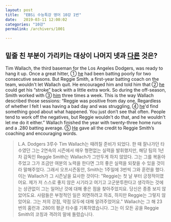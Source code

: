 ```yaml
---
layout: post
title:  "EBSi 수능특강 영어 10강 1번"
date:   2019-03-11 12:00:02
categories: "10강"
permalink: /archivers/1001

---
```


## 밑줄 친 부분이 가리키는 대상이 나머지 넷과 <u>다른</u> 것은? 

Tim Wallach, the third baseman for the Los Angeles Dodgers, was ready to hang it up. Once a great hitter, ① <u>he</u> had been batting poorly for two consecutive seasons. But Reggie Smith, a first-year batting coach on the team, wouldn't let Wallach quit. He encouraged him and told him that ② <u>he</u> could get his “stroke” back with a little extra work. So during the off-season, Smith worked with ③ <u>him</u> three times a week. This is the way Wallach described those sessions: “Reggie was positive from day one. Regardless of whether I felt I was having a bad day and was struggling, ④ <u>he</u>'d find something good about what happened. You just don’t see that often. People tend to work off the negatives, but Reggie wouldn't do that, and he wouldn't let me do it either.” Wallach finished the year with twenty-three home runs and a .280 batting average. ⑤ <u>He</u> gave all the credit to Reggie Smith’s coaching and encouraging words. 

<!--more-->

> L.A. Dodgers 3루수 Tim Wallach는 때려칠 준비가 되었다. 한 때 잘나가던 타수였던 그는 2연속의 시즌에서 매우 형편없는 실력을 발휘했지만, 해당 팀의 1년차 감독인 Reggle Smith는 Wallach가 그만두게 하지 않았다. 그는 그를 복돋아주었고 그가 조금만 여분의 노력을 한다면 그의 좋은 실력을 되찾을 수 있을 것이라 말해주었다. 그래서 오프시즌동안, Smith는 1주일에 3번씩 그와 훈련을 했다. 이는 Wallach가 그 시즌날을 묘사한 것이다: "Reggie는 첫 날 부터 긍정적이였어요. 제가 저 스스로 좋지 않은 시기라고 여기고 고군분투한다고 생각하는 것에는 상관없이 그는 일어난 것에 대해 좋은 점을 찾아주었지요. 당신은 종종 보지 않았어도요. 사람들은 부정적인 일은 외면하려고 하죠, 하지만 Reggie는 그렇지 않았어요. 그는 저의 강점, 약점 모두에 대해 알려주었어요." Wallach는 그 해 23번의 홈런과 .280의 평균 타수를 기록하였습니다. 그는 이 모든 공을 Reggie Smith의 코칭과 격려의 말에 돌렸습니다.